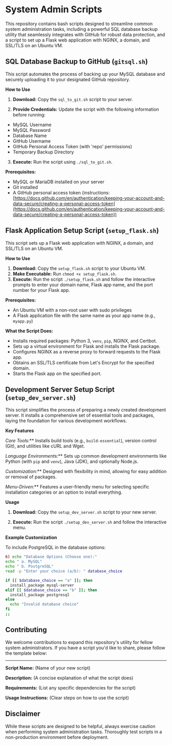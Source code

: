 # System Admin Scripts

This repository contains bash scripts designed to streamline common system administration tasks, including a powerful SQL database backup utility that seamlessly integrates with GitHub for robust data protection, and a script to set up a Flask web application with NGINX, a domain, and SSL/TLS on an Ubuntu VM.

## SQL Database Backup to GitHub (`gitsql.sh`)

This script automates the process of backing up your MySQL database and securely uploading it to your designated GitHub repository.

**How to Use**

1. **Download:** Copy the `sql_to_git.sh` script to your server.

2. **Provide Credentials:** Update the script with the following information before running:

* MySQL Username
* MySQL Password
* Database Name
* GitHub Username
* GitHub Personal Access Token (with 'repo' permissions)
* Temporary Backup Directory

3. **Execute:** Run the script using `./sql_to_git.sh`.

**Prerequisites:**

* MySQL or MariaDB installed on your server
* Git installed
* A GitHub personal access token (instructions: [https://docs.github.com/en/authentication/keeping-your-account-and-data-secure/creating-a-personal-access-token](https://docs.github.com/en/authentication/keeping-your-account-and-data-secure/creating-a-personal-access-token))

## Flask Application Setup Script (`setup_flask.sh`)

This script sets up a Flask web application with NGINX, a domain, and SSL/TLS on an Ubuntu VM.

**How to Use**

1. **Download:** Copy the `setup_flask.sh` script to your Ubuntu VM.
2. **Make Executable:** Run `chmod +x setup_flask.sh`.
3. **Execute:** Run the script `./setup_flask.sh` and follow the interactive prompts to enter your domain name, Flask app name, and the port number for your Flask app.

**Prerequisites:**

* An Ubuntu VM with a non-root user with sudo privileges
* A Flask application file with the same name as your app name (e.g., `myapp.py`)

**What the Script Does:**

- Installs required packages: Python 3, `venv`, `pip`, NGINX, and Certbot.
- Sets up a virtual environment for Flask and installs the Flask package.
- Configures NGINX as a reverse proxy to forward requests to the Flask app.
- Obtains an SSL/TLS certificate from Let's Encrypt for the specified domain.
- Starts the Flask app on the specified port.

## Development Server Setup Script (`setup_dev_server.sh`)

This script simplifies the process of preparing a newly created development server. It installs a comprehensive set of essential tools and packages, laying the foundation for various development workflows.

**Key Features**

*Core Tools:*** Installs build tools (e.g., `build-essential`), version control (Git), and utilities like cURL and Wget.

*Language Environments:*** Sets up common development environments like Python (with `pip` and `venv`), Java (JDK), and optionally Node.js.

*Customization:*** Designed with flexibility in mind, allowing for easy addition or removal of packages.

*Menu-Driven:*** Features a user-friendly menu for selecting specific installation categories or an option to install everything.

**Usage**

1. **Download:** Copy the `setup_dev_server.sh` script to your new server.

2. **Execute:** Run the script `./setup_dev_server.sh` and follow the interactive menu.

**Example Customization**

To include PostgreSQL in the database options:

```bash
6) echo "Database Options (Choose one):"
echo " a. MySQL"
echo " b. PostgreSQL"
read -p "Enter your choice (a/b): " database_choice

if [[ $database_choice == "a" ]]; then
  install_package mysql-server
elif [[ $database_choice == "b" ]]; then
  install_package postgresql
else
  echo "Invalid database choice"
fi
;;
```

## Contributing

We welcome contributions to expand this repository's utility for fellow system administrators. If you have a script you'd like to share, please follow the template below:

---

**Script Name:** (Name of your new script)

**Description:** (A concise explanation of what the script does)

**Requirements:** (List any specific dependencies for the script)

**Usage Instructions:** (Clear steps on how to use the script)

## Disclaimer

While these scripts are designed to be helpful, always exercise caution when performing system administration tasks. Thoroughly test scripts in a non-production environment before deployment.
